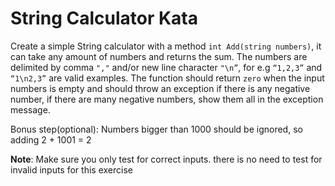 # String Calculator Kata

Create a simple String calculator with a method `int Add(string numbers)`, it can take any amount of numbers and returns the sum. The numbers are delimited by comma `","` and/or new line character `"\n”`, for e.g `“1,2,3”` and `“1\n2,3”` are valid examples. The function should return `zero` when the input numbers is empty and should throw an exception if there is any negative number, if there are many negative numbers, show them all in the exception message.

Bonus step(optional):
Numbers bigger than 1000 should be ignored, so adding 2 + 1001  = 2

**Note**: Make sure you only test for correct inputs. there is no need to test for invalid inputs for this exercise
